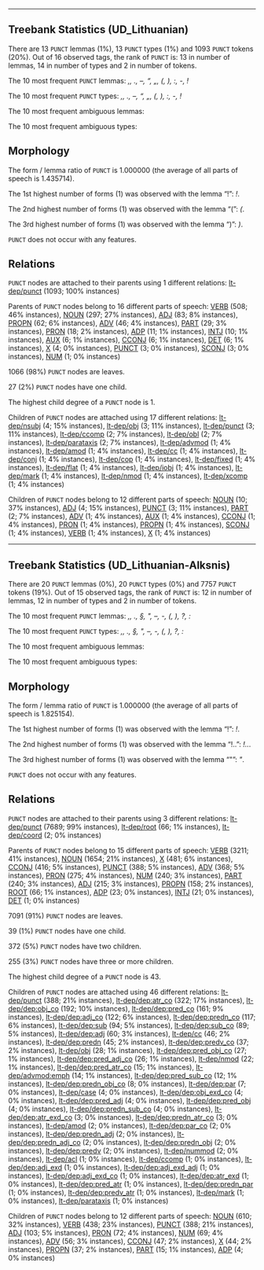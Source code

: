 

--------------------------------------------------------------------------------

## Treebank Statistics (UD_Lithuanian)

There are 13 `PUNCT` lemmas (1%), 13 `PUNCT` types (1%) and 1093 `PUNCT` tokens (20%).
Out of 16 observed tags, the rank of `PUNCT` is: 13 in number of lemmas, 14 in number of types and 2 in number of tokens.

The 10 most frequent `PUNCT` lemmas: <em>,, ., –, “, „, (, ), :, -, !</em>

The 10 most frequent `PUNCT` types:  <em>,, ., –, “, „, (, ), :, -, !</em>

The 10 most frequent ambiguous lemmas: 

The 10 most frequent ambiguous types:  



## Morphology

The form / lemma ratio of `PUNCT` is 1.000000 (the average of all parts of speech is 1.435714).

The 1st highest number of forms (1) was observed with the lemma “!”: <em>!</em>.

The 2nd highest number of forms (1) was observed with the lemma “(”: <em>(</em>.

The 3rd highest number of forms (1) was observed with the lemma “)”: <em>)</em>.

`PUNCT` does not occur with any features.


## Relations

`PUNCT` nodes are attached to their parents using 1 different relations: [lt-dep/punct]() (1093; 100% instances)

Parents of `PUNCT` nodes belong to 16 different parts of speech: [VERB]() (508; 46% instances), [NOUN]() (297; 27% instances), [ADJ]() (83; 8% instances), [PROPN]() (62; 6% instances), [ADV]() (46; 4% instances), [PART]() (29; 3% instances), [PRON]() (18; 2% instances), [ADP]() (11; 1% instances), [INTJ]() (10; 1% instances), [AUX]() (6; 1% instances), [CCONJ]() (6; 1% instances), [DET]() (6; 1% instances), [X]() (4; 0% instances), [PUNCT]() (3; 0% instances), [SCONJ]() (3; 0% instances), [NUM]() (1; 0% instances)

1066 (98%) `PUNCT` nodes are leaves.

27 (2%) `PUNCT` nodes have one child.

The highest child degree of a `PUNCT` node is 1.

Children of `PUNCT` nodes are attached using 17 different relations: [lt-dep/nsubj]() (4; 15% instances), [lt-dep/obj]() (3; 11% instances), [lt-dep/punct]() (3; 11% instances), [lt-dep/ccomp]() (2; 7% instances), [lt-dep/obl]() (2; 7% instances), [lt-dep/parataxis]() (2; 7% instances), [lt-dep/advmod]() (1; 4% instances), [lt-dep/amod]() (1; 4% instances), [lt-dep/cc]() (1; 4% instances), [lt-dep/conj]() (1; 4% instances), [lt-dep/cop]() (1; 4% instances), [lt-dep/fixed]() (1; 4% instances), [lt-dep/flat]() (1; 4% instances), [lt-dep/iobj]() (1; 4% instances), [lt-dep/mark]() (1; 4% instances), [lt-dep/nmod]() (1; 4% instances), [lt-dep/xcomp]() (1; 4% instances)

Children of `PUNCT` nodes belong to 12 different parts of speech: [NOUN]() (10; 37% instances), [ADJ]() (4; 15% instances), [PUNCT]() (3; 11% instances), [PART]() (2; 7% instances), [ADV]() (1; 4% instances), [AUX]() (1; 4% instances), [CCONJ]() (1; 4% instances), [PRON]() (1; 4% instances), [PROPN]() (1; 4% instances), [SCONJ]() (1; 4% instances), [VERB]() (1; 4% instances), [X]() (1; 4% instances)



--------------------------------------------------------------------------------

## Treebank Statistics (UD_Lithuanian-Alksnis)

There are 20 `PUNCT` lemmas (0%), 20 `PUNCT` types (0%) and 7757 `PUNCT` tokens (19%).
Out of 15 observed tags, the rank of `PUNCT` is: 12 in number of lemmas, 12 in number of types and 2 in number of tokens.

The 10 most frequent `PUNCT` lemmas: <em>,, ., §, ", –, -, (, ), ?, :</em>

The 10 most frequent `PUNCT` types:  <em>,, ., §, ", –, -, (, ), ?, :</em>

The 10 most frequent ambiguous lemmas: 

The 10 most frequent ambiguous types:  



## Morphology

The form / lemma ratio of `PUNCT` is 1.000000 (the average of all parts of speech is 1.825154).

The 1st highest number of forms (1) was observed with the lemma “!”: <em>!</em>.

The 2nd highest number of forms (1) was observed with the lemma “!..”: <em>!..</em>.

The 3rd highest number of forms (1) was observed with the lemma “"”: <em>"</em>.

`PUNCT` does not occur with any features.


## Relations

`PUNCT` nodes are attached to their parents using 3 different relations: [lt-dep/punct]() (7689; 99% instances), [lt-dep/root]() (66; 1% instances), [lt-dep/coord]() (2; 0% instances)

Parents of `PUNCT` nodes belong to 15 different parts of speech: [VERB]() (3211; 41% instances), [NOUN]() (1654; 21% instances), [X]() (481; 6% instances), [CCONJ]() (416; 5% instances), [PUNCT]() (388; 5% instances), [ADV]() (368; 5% instances), [PRON]() (275; 4% instances), [NUM]() (240; 3% instances), [PART]() (240; 3% instances), [ADJ]() (215; 3% instances), [PROPN]() (158; 2% instances), [ROOT]() (66; 1% instances), [ADP]() (23; 0% instances), [INTJ]() (21; 0% instances), [DET]() (1; 0% instances)

7091 (91%) `PUNCT` nodes are leaves.

39 (1%) `PUNCT` nodes have one child.

372 (5%) `PUNCT` nodes have two children.

255 (3%) `PUNCT` nodes have three or more children.

The highest child degree of a `PUNCT` node is 43.

Children of `PUNCT` nodes are attached using 46 different relations: [lt-dep/punct]() (388; 21% instances), [lt-dep/dep:atr_co]() (322; 17% instances), [lt-dep/dep:obj_co]() (192; 10% instances), [lt-dep/dep:pred_co]() (161; 9% instances), [lt-dep/dep:adj_co]() (122; 6% instances), [lt-dep/dep:predn_co]() (117; 6% instances), [lt-dep/dep:sub]() (94; 5% instances), [lt-dep/dep:sub_co]() (89; 5% instances), [lt-dep/dep:adj]() (60; 3% instances), [lt-dep/cc]() (46; 2% instances), [lt-dep/dep:predn]() (45; 2% instances), [lt-dep/dep:predv_co]() (37; 2% instances), [lt-dep/obj]() (28; 1% instances), [lt-dep/dep:pred_obj_co]() (27; 1% instances), [lt-dep/dep:pred_adj_co]() (26; 1% instances), [lt-dep/nmod]() (22; 1% instances), [lt-dep/dep:pred_atr_co]() (15; 1% instances), [lt-dep/advmod:emph]() (14; 1% instances), [lt-dep/dep:pred_sub_co]() (12; 1% instances), [lt-dep/dep:predn_obj_co]() (8; 0% instances), [lt-dep/dep:par]() (7; 0% instances), [lt-dep/case]() (4; 0% instances), [lt-dep/dep:obj_exd_co]() (4; 0% instances), [lt-dep/dep:pred_adj]() (4; 0% instances), [lt-dep/dep:pred_obj]() (4; 0% instances), [lt-dep/dep:predn_sub_co]() (4; 0% instances), [lt-dep/dep:atr_exd_co]() (3; 0% instances), [lt-dep/dep:predn_atr_co]() (3; 0% instances), [lt-dep/amod]() (2; 0% instances), [lt-dep/dep:par_co]() (2; 0% instances), [lt-dep/dep:predn_adj]() (2; 0% instances), [lt-dep/dep:predn_adj_co]() (2; 0% instances), [lt-dep/dep:predn_obj]() (2; 0% instances), [lt-dep/dep:predv]() (2; 0% instances), [lt-dep/nummod]() (2; 0% instances), [lt-dep/acl]() (1; 0% instances), [lt-dep/ccomp]() (1; 0% instances), [lt-dep/dep:adj_exd]() (1; 0% instances), [lt-dep/dep:adj_exd_adj]() (1; 0% instances), [lt-dep/dep:adj_exd_co]() (1; 0% instances), [lt-dep/dep:atr_exd]() (1; 0% instances), [lt-dep/dep:pred_atr]() (1; 0% instances), [lt-dep/dep:predn_par]() (1; 0% instances), [lt-dep/dep:predv_atr]() (1; 0% instances), [lt-dep/mark]() (1; 0% instances), [lt-dep/parataxis]() (1; 0% instances)

Children of `PUNCT` nodes belong to 12 different parts of speech: [NOUN]() (610; 32% instances), [VERB]() (438; 23% instances), [PUNCT]() (388; 21% instances), [ADJ]() (103; 5% instances), [PRON]() (72; 4% instances), [NUM]() (69; 4% instances), [ADV]() (56; 3% instances), [CCONJ]() (47; 2% instances), [X]() (44; 2% instances), [PROPN]() (37; 2% instances), [PART]() (15; 1% instances), [ADP]() (4; 0% instances)


